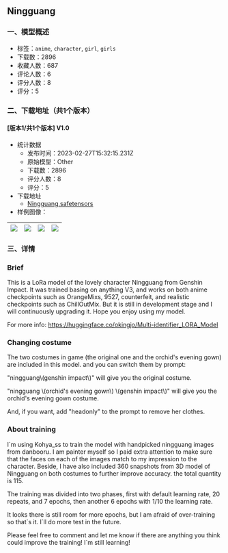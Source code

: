 ## Ningguang 
### 一、模型概述

- 标签：`anime`, `character`, `girl`, `girls`
- 下载数：2896
- 收藏人数：687
- 评论人数：6
- 评分人数：8
- 评分：5

### 二、下载地址（共1个版本）

#### [版本1/共1个版本] V1.0

- 统计数据
  - 发布时间：2023-02-27T15:32:15.231Z
  - 原始模型：Other
  - 下载数：2896
  - 评分人数：8
  - 评分：5
- 下载地址
  - [Ningguang.safetensors](https://civitai.com/api/download/models/10075)
- 样例图像：

| <img src="https://image.civitai.com/xG1nkqKTMzGDvpLrqFT7WA/9573a553-c456-4c36-c029-f2955fe52800/width=450/98179.jpeg" /> | <img src="https://image.civitai.com/xG1nkqKTMzGDvpLrqFT7WA/c0c93618-a75c-4378-dd99-62cfe9934800/width=450/98186.jpeg" /> | <img src="https://image.civitai.com/xG1nkqKTMzGDvpLrqFT7WA/7cb5ca29-7d7e-4b1c-6354-ed207320c000/width=450/98185.jpeg" /> | <img src="https://image.civitai.com/xG1nkqKTMzGDvpLrqFT7WA/c7709515-4537-4501-fe87-296734995700/width=450/98184.jpeg" /> |
| ---- | ---- | ---- | ---- |


### 三、详情
<h3>Brief</h3><p>This is a LoRa model of the lovely character Ningguang from Genshin Impact. It was trained basing on anything V3, and works on both anime checkpoints such as OrangeMixs, 9527, counterfeit, and realistic checkpoints such as ChillOutMix. But it is still in development stage and I will continuously upgrading it. Hope you enjoy using my model.</p><p>For more info: <a target="_blank" rel="ugc" href="https://huggingface.co/okingjo/Multi-identifier_LORA_Model">https://huggingface.co/okingjo/Multi-identifier_LORA_Model</a></p><p></p><h3>Changing costume</h3><p>The two costumes in game (the original one and the orchid's evening gown) are included in this model. and you can switch them by prompt:</p><p>"ningguang\(genshin impact\)" will give you the original costume.</p><p>"ningguang \(orchid's evening gown\) \(genshin impact\)" will give you the orchid's evening gown costume.</p><p>And, if you want, add "headonly" to the prompt to remove her clothes.</p><p></p><h3>About training</h3><p>I`m using Kohya_ss to train the model with handpicked ningguang images from danbooru. I am painter myself so I paid extra attention to make sure that the faces on each of the images match to my impression to the character. Beside, I have also included 360 snapshots from 3D model of Ningguang on both costumes to further improve accuracy. the total quantity is 115.</p><p>The training was divided into two phases, first with default learning rate, 20 repeats, and 7 epochs, then another 6 epochs with 1/10 the learning rate.</p><p>It looks there is still room for more epochs, but I am afraid of over-training so that`s it. I`ll do more test in the future.</p><p></p><p>Please feel free to comment and let me know if there are anything you think could improve the training! I`m still learning!</p>
